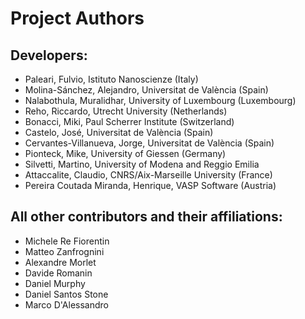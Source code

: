 Project Authors
===============

## Developers:

* Paleari, Fulvio, Istituto Nanoscienze (Italy)
* Molina-Sánchez, Alejandro, Universitat de València (Spain)
* Nalabothula, Muralidhar, University of Luxembourg (Luxembourg)
* Reho, Riccardo, Utrecht University (Netherlands)
* Bonacci, Miki, Paul Scherrer Institute (Switzerland)
* Castelo, José, Universitat de València (Spain)
* Cervantes-Villanueva, Jorge, Universitat de València (Spain)
* Pionteck, Mike, University of Giessen (Germany)
* Silvetti, Martino, University of Modena and Reggio Emilia 
* Attaccalite, Claudio, CNRS/Aix-Marseille University (France)
* Pereira Coutada Miranda, Henrique, VASP Software (Austria)

## All other contributors and their affiliations:

* Michele Re Fiorentin
* Matteo Zanfrognini
* Alexandre Morlet
* Davide Romanin
* Daniel Murphy
* Daniel Santos Stone
* Marco D'Alessandro
